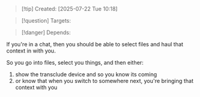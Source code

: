 
>[!tip] Created: [2025-07-22 Tue 10:18]

>[!question] Targets: 

>[!danger] Depends: 

If you're in a chat, then you should be able to select files and haul that context in with you.

So you go into files, select you things, and then either:
1. show the transclude device and so you know its coming
2. or know that when you switch to somewhere next, you're bringing that context with you

